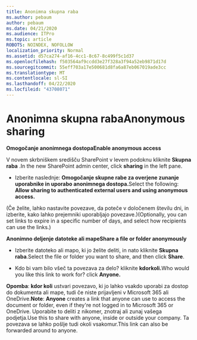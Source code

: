 ```yaml
---
title: Anonimna skupna raba
ms.author: pebaum
author: pebaum
ms.date: 04/21/2020
ms.audience: ITPro
ms.topic: article
ROBOTS: NOINDEX, NOFOLLOW
localization_priority: Normal
ms.assetid: d57ca274-af16-4cc1-8c67-8c499f5c1d37
ms.openlocfilehash: f503564af9ccdd3e27f328a3f94a52eb9871d17d
ms.sourcegitcommit: 55eff703a17e500681d8fa6a87eb067019ade3cc
ms.translationtype: MT
ms.contentlocale: sl-SI
ms.lasthandoff: 04/22/2020
ms.locfileid: "43708071"
---
```

# <a name="anonymous-sharing"></a><span data-ttu-id="5b141-102">Anonimna skupna raba</span><span class="sxs-lookup"><span data-stu-id="5b141-102">Anonymous sharing</span></span>

 <span data-ttu-id="5b141-103">**Omogočanje anonimnega dostopa**</span><span class="sxs-lookup"><span data-stu-id="5b141-103">**Enable anonymous access**</span></span>
  
<span data-ttu-id="5b141-104">V novem skrbniškem središču SharePoint v levem podoknu kliknite **Skupna raba** .</span><span class="sxs-lookup"><span data-stu-id="5b141-104">In the new SharePoint admin center, click **sharing** in the left pane.</span></span> 
  
- <span data-ttu-id="5b141-105">Izberite naslednje: **Omogočanje skupne rabe za overjene zunanje uporabnike in uporabo anonimnega dostopa.**</span><span class="sxs-lookup"><span data-stu-id="5b141-105">Select the following: **Allow sharing to authenticated external users and using anonymous access.**</span></span>
  
<span data-ttu-id="5b141-106">(Če želite, lahko nastavite povezave, da poteče v določenem številu dni, in izberite, kako lahko prejemniki uporabljajo povezave.)</span><span class="sxs-lookup"><span data-stu-id="5b141-106">(Optionally, you can set links to expire in a specific number of days, and select how recipients can use the links.)</span></span>
    
 <span data-ttu-id="5b141-107">**Anonimno deljenje datoteke ali mape**</span><span class="sxs-lookup"><span data-stu-id="5b141-107">**Share a file or folder anonymously**</span></span>
  
- <span data-ttu-id="5b141-108">Izberite datoteko ali mapo, ki jo želite deliti, in nato kliknite **Skupna raba**.</span><span class="sxs-lookup"><span data-stu-id="5b141-108">Select the file or folder you want to share, and then click **Share**.</span></span> 
    
- <span data-ttu-id="5b141-109">Kdo bi vam bilo všeč ta povezava za delo? kliknite **kdorkoli.**</span><span class="sxs-lookup"><span data-stu-id="5b141-109">Who would you like this link to work for? click **Anyone.**</span></span>
  
 <span data-ttu-id="5b141-110">**Opomba**: **kdor koli** ustvari povezavo, ki jo lahko vsakdo uporabi za dostop do dokumenta ali mape, tudi če niste prijavljeni v Microsoft 365 ali OneDrive.</span><span class="sxs-lookup"><span data-stu-id="5b141-110">**Note**: **Anyone** creates a link that anyone can use to access the document or folder, even if they're not logged in to Microsoft 365 or OneDrive.</span></span> <span data-ttu-id="5b141-111">Uporabite to deliti z nikomer, znotraj ali zunaj vašega podjetja.</span><span class="sxs-lookup"><span data-stu-id="5b141-111">Use this to share with anyone, inside or outside your company.</span></span> <span data-ttu-id="5b141-112">Ta povezava se lahko pošlje tudi okoli vsakomur.</span><span class="sxs-lookup"><span data-stu-id="5b141-112">This link can also be forwarded around to anyone.</span></span> 
    


